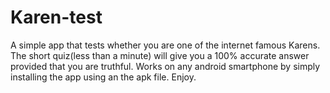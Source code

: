 # Karen-test

A simple app that tests whether you are one of the internet famous Karens. The short quiz(less than a minute) will give you a 100% accurate answer provided that you are truthful. Works on any android smartphone by simply installing the app using an the apk file. Enjoy.
